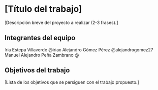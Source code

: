 # [Título del trabajo]

[Descripción breve del proyecto a realizar (2-3 frases).]

## Integrantes del equipo

Iria Estepa Villaverde @iriax
Alejandro Gómez Pérez @alejandrogomez27
Manuel Alejandro Peña Zambrano @

## Objetivos del trabajo

[Lista de los objetivos que se persiguen con el trabajo propuesto.]
